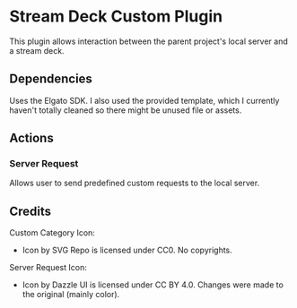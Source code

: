 
# Stream Deck Custom Plugin

This plugin allows interaction between the parent project's local server and a stream deck.

## Dependencies

Uses the Elgato SDK. I also used the provided template, which I currently haven't totally cleaned so there might be unused file or assets.

## Actions

### Server Request
Allows user to send predefined custom requests to the local server.

## Credits

Custom Category Icon:
- Icon by SVG Repo is licensed under CC0. No copyrights.

Server Request Icon:
- Icon by Dazzle UI is licensed under CC BY 4.0. Changes were made to the original (mainly color).